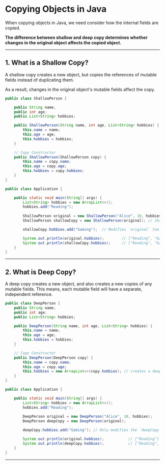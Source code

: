# Copying Objects in Java

When copying objects in Java, we need consider how the internal fields are copied. 

**The difference between shallow and deep copy determines whether changes in the original object affects the copied object.**

---
## 1. What is a Shallow Copy?

A shallow copy creates a new object, but copies the references of mutable fields instead of duplicating them. 


As a result, changes in the original object's mutable fields affect the copy.

```java
public class ShallowPerson {

	public String name; 
	public int age;
	public List<String> hobbies;

	public ShallowPerson(String name, int age, List<String> hobbies) {
		this.name = name;
		this.age = age;
		this.hobbies = hobbies;
	}

	// Copy Constructor
	public ShallowPerson(ShallowPerson copy) {
		this.name = copy.name;
		this.age = copy.age;
		this.hobbies = copy.hobbies;
	}
}

public class Application {

	public static void main(String[] args) {
		List<String> hobbies = new ArrayList<>();
		hobbies.add("Reading");
		
		ShallowPerson original = new ShallowPerson("Alice", 10, hobbies);
		ShallowPerson shallowCopy = new ShallowPerson(original); // shallow copy 

		shallowCopy.hobbies.add("Gaming");  // Modifies `original` too! 

		System.out.println(original.hobbies);        // ["Reading", "Gaming"]
		System.out.println(shallowCopy.hobbies);     // ["Reading", "Gaming"]
	}
}
```

---

## 2. What is Deep Copy?

A deep copy creates a new object, and also creates a new copies of any mutable fields.
This means, each mutable field will have a separate, independent reference.


```java
public class DeepPerson {
	public String name;
	public int age;
	public List<String> hobbies;

	public DeepPerson(String name, int age, List<String> hobbies) {
		this.name = name;
		this.age = age;
		this.hobbies = hobbies;
	}

	// Copy Constructor
	public DeepPerson(DeepPerson copy) {
		this.name = copy.name;
		this.age = copy.age;
		this.hobbies = new ArrayList<>(copy.hobbies); // creates a deep copy
	}
}

public class Application {

	public static void main(String[] args) {
		List<String> hobbies = new ArrayList<>();
		hobbies.add("Reading");
		
		DeepPerson original = new DeepPerson("Alice", 10, hobbies);
		DeepPerson deepCopy = new DeepPerson(original);

		deepCopy.hobbies.add("Gaming"); // Only modifies the `deepCopy`

		System.out.println(original.hobbies);           // ["Reading"]
		System.out.println(deepCopy.hobbies);           // ["Reading", "Gaming"]
	}
}
```


---



